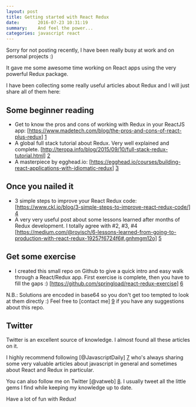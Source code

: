```yaml
---
layout: post
title: Getting started with React Redux
date:       2016-07-23 10:31:19
summary:    And feel the power...
categories: javascript react
---
```


Sorry for not posting recently, I have been really busy at work and on personal projects :)

It gave me some awesome time working on React apps using the very powerful Redux package.

I have been collecting some really useful articles about Redux and I will just share all of them here:

## Some beginner reading

- Get to know the pros and cons of working with Redux in your ReactJS app: [https://www.madetech.com/blog/the-pros-and-cons-of-react-plus-redux] [1]
- A global full stack tutorial about Redux. Very well explained and complete. [http://teropa.info/blog/2015/09/10/full-stack-redux-tutorial.html] [2]
- A masterpiece by egghead.io: [https://egghead.io/courses/building-react-applications-with-idiomatic-redux] [3]

## Once you nailed it

- 3 simple steps to improve your React Redux code: [https://www.ckl.io/blog/3-simple-steps-to-improve-react-redux-code/] [4]
- A very very useful post about some lessons learned after months of Redux development. I totally agree with #2, #3, #4 [https://medium.com/@royisch/6-lessons-learned-from-going-to-production-with-react-redux-19257f6724f6#.gnhmgm12o] [5]

## Get some exercise

- I created this small repo on Github to give a quick intro and easy walk through a React/Redux app. First exercise is complete, then you have to fill the gaps :) [https://github.com/springload/react-redux-exercise] [6]

N.B.: Solutions are encoded in base64 so you don't get too tempted to look at them directly :)
Feel free to [contact me] [9] if you have any suggestions about this repo.

## Twitter

Twitter is an excellent source of knowledge. I almost found all these articles on it.

I highly recommend following [@JavascriptDaily] [7] who's always sharing some very valuable articles about javascript in general and sometimes about React and Redux in particular.

You can also follow me on Twitter [@vatweb] [8]. I usually tweet all the little gems I find while keeping my knowledge up to date.


Have a lot of fun with Redux!


  [1]: https://www.madetech.com/blog/the-pros-and-cons-of-react-plus-redux
  [2]: http://teropa.info/blog/2015/09/10/full-stack-redux-tutorial.html
  [3]: https://egghead.io/courses/building-react-applications-with-idiomatic-redux
  [4]: https://www.ckl.io/blog/3-simple-steps-to-improve-react-redux-code/
  [5]: https://medium.com/@royisch/6-lessons-learned-from-going-to-production-with-react-redux-19257f6724f6#.gnhmgm12o
  [6]: https://github.com/springload/react-redux-exercise
  [7]: https://twitter.com/JavaScriptDaily
  [8]: https://twitter.com/vatweb
  [9]: http://vincentaudebert.github.io/contact/
